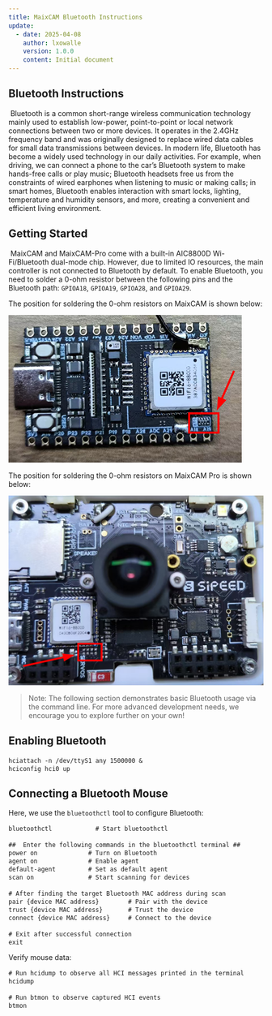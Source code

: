 ```yaml
---
title: MaixCAM Bluetooth Instructions
update:
  - date: 2025-04-08
    author: lxowalle
    version: 1.0.0
    content: Initial document
---
```



##  Bluetooth Instructions

​	Bluetooth is a common short-range wireless communication technology mainly used to establish low-power, point-to-point or local network connections between two or more devices. It operates in the 2.4GHz frequency band and was originally designed to replace wired data cables for small data transmissions between devices. In modern life, Bluetooth has become a widely used technology in our daily activities. For example, when driving, we can connect a phone to the car’s Bluetooth system to make hands-free calls or play music; Bluetooth headsets free us from the constraints of wired earphones when listening to music or making calls; in smart homes, Bluetooth enables interaction with smart locks, lighting, temperature and humidity sensors, and more, creating a convenient and efficient living environment.

## Getting Started

​	MaixCAM and MaixCAM-Pro come with a built-in AIC8800D Wi-Fi/Bluetooth dual-mode chip. However, due to limited IO resources, the main controller is not connected to Bluetooth by default. To enable Bluetooth, you need to solder a 0-ohm resistor between the following pins and the Bluetooth path: `GPIOA18`, `GPIOA19`, `GPIOA28`, and `GPIOA29`.

The position for soldering the 0-ohm resistors on MaixCAM is shown below:

![](../../assets/maixcam_enable_ble.png)

The position for soldering the 0-ohm resistors on MaixCAM Pro is shown below:

![](../../assets/maixcam_pro_enable_ble.png)

> Note: The following section demonstrates basic Bluetooth usage via the command line. For more advanced development needs, we encourage you to explore further on your own!

## Enabling Bluetooth

```shell
hciattach -n /dev/ttyS1 any 1500000 &
hciconfig hci0 up
```



## Connecting a Bluetooth Mouse

Here, we use the `bluetoothctl` tool to configure Bluetooth:

```shell
bluetoothctl			# Start bluetoothctl

##  Enter the following commands in the bluetoothctl terminal ##
power on              # Turn on Bluetooth
agent on              # Enable agent
default-agent         # Set as default agent
scan on               # Start scanning for devices

# After finding the target Bluetooth MAC address during scan
pair {device MAC address}        # Pair with the device
trust {device MAC address}       # Trust the device
connect {device MAC address}     # Connect to the device

# Exit after successful connection
exit
```

Verify mouse data:

```shell
# Run hcidump to observe all HCI messages printed in the terminal
hcidump

# Run btmon to observe captured HCI events
btmon
```

